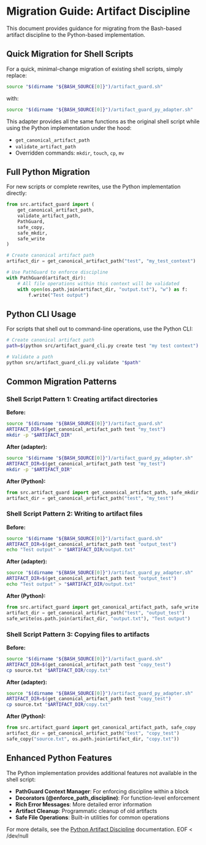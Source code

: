 # Migration Guide: Artifact Discipline

This document provides guidance for migrating from the Bash-based artifact discipline to the Python-based implementation.

## Quick Migration for Shell Scripts

For a quick, minimal-change migration of existing shell scripts, simply replace:

```bash
source "$(dirname "${BASH_SOURCE[0]}")/artifact_guard.sh"
```

with:

```bash
source "$(dirname "${BASH_SOURCE[0]}")/artifact_guard_py_adapter.sh"
```

This adapter provides all the same functions as the original shell script while using the Python implementation under the hood:
- `get_canonical_artifact_path`
- `validate_artifact_path`
- Overridden commands: `mkdir`, `touch`, `cp`, `mv`

## Full Python Migration

For new scripts or complete rewrites, use the Python implementation directly:

```python
from src.artifact_guard import (
    get_canonical_artifact_path,
    validate_artifact_path,
    PathGuard,
    safe_copy,
    safe_mkdir,
    safe_write
)

# Create canonical artifact path
artifact_dir = get_canonical_artifact_path("test", "my_test_context")

# Use PathGuard to enforce discipline
with PathGuard(artifact_dir):
    # All file operations within this context will be validated
    with open(os.path.join(artifact_dir, "output.txt"), "w") as f:
        f.write("Test output")
```

## Python CLI Usage

For scripts that shell out to command-line operations, use the Python CLI:

```bash
# Create canonical artifact path
path=$(python src/artifact_guard_cli.py create test "my test context")

# Validate a path
python src/artifact_guard_cli.py validate "$path"
```

## Common Migration Patterns

### Shell Script Pattern 1: Creating artifact directories

**Before:**
```bash
source "$(dirname "${BASH_SOURCE[0]}")/artifact_guard.sh"
ARTIFACT_DIR=$(get_canonical_artifact_path test "my_test")
mkdir -p "$ARTIFACT_DIR"
```

**After (adapter):**
```bash
source "$(dirname "${BASH_SOURCE[0]}")/artifact_guard_py_adapter.sh"
ARTIFACT_DIR=$(get_canonical_artifact_path test "my_test")
mkdir -p "$ARTIFACT_DIR"
```

**After (Python):**
```python
from src.artifact_guard import get_canonical_artifact_path, safe_mkdir
artifact_dir = get_canonical_artifact_path("test", "my_test")
```

### Shell Script Pattern 2: Writing to artifact files

**Before:**
```bash
source "$(dirname "${BASH_SOURCE[0]}")/artifact_guard.sh"
ARTIFACT_DIR=$(get_canonical_artifact_path test "output_test")
echo "Test output" > "$ARTIFACT_DIR/output.txt"
```

**After (adapter):**
```bash
source "$(dirname "${BASH_SOURCE[0]}")/artifact_guard_py_adapter.sh"
ARTIFACT_DIR=$(get_canonical_artifact_path test "output_test")
echo "Test output" > "$ARTIFACT_DIR/output.txt"
```

**After (Python):**
```python
from src.artifact_guard import get_canonical_artifact_path, safe_write
artifact_dir = get_canonical_artifact_path("test", "output_test")
safe_write(os.path.join(artifact_dir, "output.txt"), "Test output")
```

### Shell Script Pattern 3: Copying files to artifacts

**Before:**
```bash
source "$(dirname "${BASH_SOURCE[0]}")/artifact_guard.sh"
ARTIFACT_DIR=$(get_canonical_artifact_path test "copy_test")
cp source.txt "$ARTIFACT_DIR/copy.txt"
```

**After (adapter):**
```bash
source "$(dirname "${BASH_SOURCE[0]}")/artifact_guard_py_adapter.sh"
ARTIFACT_DIR=$(get_canonical_artifact_path test "copy_test")
cp source.txt "$ARTIFACT_DIR/copy.txt"
```

**After (Python):**
```python
from src.artifact_guard import get_canonical_artifact_path, safe_copy
artifact_dir = get_canonical_artifact_path("test", "copy_test")
safe_copy("source.txt", os.path.join(artifact_dir, "copy.txt"))
```

## Enhanced Python Features

The Python implementation provides additional features not available in the shell script:

- **PathGuard Context Manager**: For enforcing discipline within a block
- **Decorators (@enforce_path_discipline)**: For function-level enforcement
- **Rich Error Messages**: More detailed error information
- **Artifact Cleanup**: Programmatic cleanup of old artifacts
- **Safe File Operations**: Built-in utilities for common operations

For more details, see the [Python Artifact Discipline](PYTHON_ARTIFACT_DISCIPLINE.md) documentation.
EOF < /dev/null